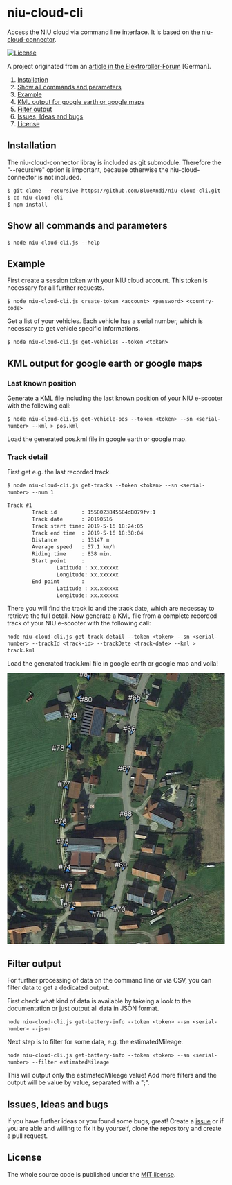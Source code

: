 # niu-cloud-cli
Access the NIU cloud via command line interface. It is based on the [niu-cloud-connector](https://github.com/BlueAndi/niu-cloud-connector).

[![License](https://img.shields.io/badge/license-MIT-blue.svg)](http://choosealicense.com/licenses/mit/)

A project originated from an [article in the Elektroroller-Forum](https://www.elektroroller-forum.de/viewtopic.php?f=63&t=6227) [German].

1. [Installation](https://github.com/BlueAndi/niu-cloud-cli#installation)
2. [Show all commands and parameters](https://github.com/BlueAndi/niu-cloud-cli#show-all-commands-and-parameters)
3. [Example](https://github.com/BlueAndi/niu-cloud-cli#example)
4. [KML output for google earth or google maps](https://github.com/BlueAndi/niu-cloud-cli#kml-output-for-google-earth-or-google-maps)
5. [Filter output](https://github.com/BlueAndi/niu-cloud-cli#filter-output)
6. [Issues, Ideas and bugs](https://github.com/BlueAndi/niu-cloud-cli#issues-ideas-and-bugs)
7. [License](https://github.com/BlueAndi/niu-cloud-cli#license)

## Installation

The niu-cloud-connector libray is included as git submodule. Therefore the "--recursive" option is important, because otherwise the niu-cloud-connector is not included.

```
$ git clone --recursive https://github.com/BlueAndi/niu-cloud-cli.git
$ cd niu-cloud-cli
$ npm install
```

## Show all commands and parameters

```
$ node niu-cloud-cli.js --help
```

## Example

First create a session token with your NIU cloud account. This token is necessary for all further requests.

```
$ node niu-cloud-cli.js create-token <account> <password> <country-code>
```

Get a list of your vehicles. Each vehicle has a serial number, which is necessary to get vehicle specific informations.

```
$ node niu-cloud-cli.js get-vehicles --token <token>
```

## KML output for google earth or google maps

### Last known position

Generate a KML file including the last known position of your NIU e-scooter with the following call:

```
$ node niu-cloud-cli.js get-vehicle-pos --token <token> --sn <serial-number> --kml > pos.kml
```

Load the generated pos.kml file in google earth or google map.

### Track detail

First get e.g. the last recorded track.

```
$ node niu-cloud-cli.js get-tracks --token <token> --sn <serial-number> --num 1
```
```
Track #1
        Track id        : 1558023845684dBO79fv:1
        Track date      : 20190516
        Track start time: 2019-5-16 18:24:05
        Track end time  : 2019-5-16 18:38:04
        Distance        : 13147 m
        Average speed   : 57.1 km/h
        Riding time     : 838 min.
        Start point     :
                Latitude : xx.xxxxxx
                Longitude: xx.xxxxxx
        End point       :
                Latitude : xx.xxxxxx
                Longitude: xx.xxxxxx
```

There you will find the track id and the track date, which are necessay to retrieve the full detail.
Now generate a KML file from a complete recorded track of your NIU e-scooter with the following call:

```
node niu-cloud-cli.js get-track-detail --token <token> --sn <serial-number> --trackId <track-id> --trackDate <track-date> --kml > track.kml
```

Load the generated track.kml file in google earth or google map and voila!

![track_kml_example](https://github.com/BlueAndi/niu-cloud-cli/blob/master/doc/track_kml.jpg)

## Filter output

For further processing of data on the command line or via CSV, you can filter data to get a dedicated output.

First check what kind of data is available by takeing a look to the documentation or just output all data in JSON format.

```
node niu-cloud-cli.js get-battery-info --token <token> --sn <serial-number> --json
```

Next step is to filter for some data, e.g. the estimatedMileage.

```
node niu-cloud-cli.js get-battery-info --token <token> --sn <serial-number> --filter estimatedMileage
```

This will output only the estimatedMileage value! Add more filters and the output will be value by value, separated with a ";".

## Issues, Ideas and bugs

If you have further ideas or you found some bugs, great! Create a [issue](https://github.com/BlueAndi/niu-cloud-connector/issues) or if
you are able and willing to fix it by yourself, clone the repository and create a pull request.

## License
The whole source code is published under the [MIT license](http://choosealicense.com/licenses/mit/).
